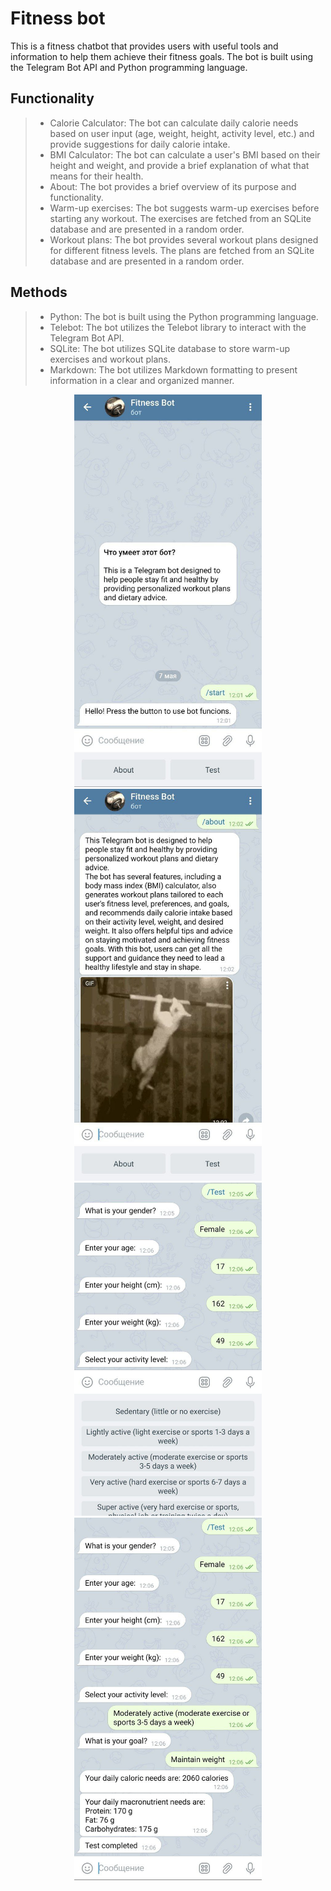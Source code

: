 # Fitness bot

This is a fitness chatbot that provides users with useful tools and information to help them achieve their fitness goals. The bot is built using the Telegram Bot API and Python programming language.

## Functionality
> - Calorie Calculator: The bot can calculate daily calorie needs based on user input (age, weight, height, activity level, etc.) and provide suggestions for daily calorie intake.
> - BMI Calculator: The bot can calculate a user's BMI based on their height and weight, and provide a brief explanation of what that means for their health.
> - About: The bot provides a brief overview of its purpose and functionality.
> - Warm-up exercises: The bot suggests warm-up exercises before starting any workout. The exercises are fetched from an SQLite database and are presented in a random order.
> - Workout plans: The bot provides several workout plans designed for different fitness levels. The plans are fetched from an SQLite database and are presented in a random order.


## Methods
> - Python: The bot is built using the Python programming language.
> - Telebot: The bot utilizes the Telebot library to interact with the Telegram Bot API.
> - SQLite: The bot utilizes SQLite database to store warm-up exercises and workout plans.
> - Markdown: The bot utilizes Markdown formatting to present information in a clear and organized manner.

<p align="center">
  <img src="https://github.com/KKsnikere/telegram_fitness_bot/blob/main/screenshots/msg631021106-1343431.jpg" width="300" />
  <img src="https://github.com/KKsnikere/telegram_fitness_bot/blob/main/screenshots/msg631021106-1343432.jpg" width="300" />
  <br>
  <img src="https://github.com/KKsnikere/telegram_fitness_bot/blob/main/screenshots/msg631021106-1343433.jpg" width="300" />
  <img src="https://github.com/KKsnikere/telegram_fitness_bot/blob/main/screenshots/msg631021106-1343434.jpg" width="300" />
</p>

